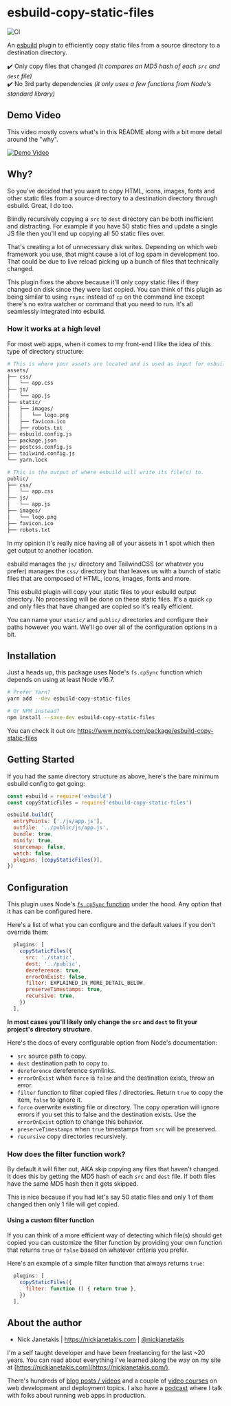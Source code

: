 # esbuild-copy-static-files

![CI](https://github.com/nickjj/esbuild-copy-static-files/workflows/CI/badge.svg?branch=main)

An [esbuild](https://esbuild.github.io/) plugin to efficiently copy static
files from a source directory to a destination directory.

✔️ Only copy files that changed *(it compares an MD5 hash of each `src` and `dest` file)*  
✔️  No 3rd party dependencies *(it only uses a few functions from Node's standard library)*

## Demo Video

This video mostly covers what's in this README along with a bit more detail
around the "why".

[![Demo
Video](https://img.youtube.com/vi/bMkmwq5tzSs/0.jpg)](https://www.youtube.com/watch?v=bMkmwq5tzSs)

## Why?

So you've decided that you want to copy HTML, icons, images, fonts and other
static files from a source directory to a destination directory through
esbuild. Great, I do too.

Blindly recursively copying a `src` to `dest` directory can be both inefficient
and distracting. For example if you have 50 static files and update a single JS
file then you'll end up copying all 50 static files over.

That's creating a lot of unnecessary disk writes. Depending on which web
framework you use, that might cause a lot of log spam in development too. That
could be due to live reload picking up a bunch of files that technically
changed.

This plugin fixes the above because it'll only copy static files if they
changed on disk since they were last copied. You can think of this plugin as
being similar to using `rsync` instead of `cp` on the command line except
there's no extra watcher or command that you need to run. It's all seamlessly
integrated into esbuild.

### How it works at a high level

For most web apps, when it comes to my front-end I like the idea of this type of directory structure:

```sh
# This is where your assets are located and is used as input for esbuild.
assets/
├── css/
│   └── app.css
├── js/
│   └── app.js
├── static/
│   ├── images/
│   │   └── logo.png
│   ├── favicon.ico
│   ├── robots.txt
├── esbuild.config.js
├── package.json
├── postcss.config.js
├── tailwind.config.js
└── yarn.lock

# This is the output of where esbuild will write its file(s) to.
public/
├── css/
│   └── app.css
├── js/
│   └── app.js
├── images/
│   └── logo.png
├── favicon.ico
├── robots.txt
```

In my opinion it's really nice having all of your assets in 1 spot which then
get output to another location.

esbuild manages the `js/` directory and TailwindCSS (or whatever you prefer)
manages the `css/` directory but that leaves us with a bunch of static files
that are composed of HTML, icons, images, fonts and more.

This esbuild plugin will copy your static files to your esbuild output
directory. No processing will be done on these static files. It's a quick `cp`
and only files that have changed are copied so it's really efficient.

You can name your `static/` and `public/` directories and configure their paths
however you want. We'll go over all of the configuration options in a bit.

## Installation

Just a heads up, this package uses Node's `fs.cpSync` function which depends on
using at least Node v16.7.

```sh
# Prefer Yarn?
yarn add --dev esbuild-copy-static-files

# Or NPM instead?
npm install --save-dev esbuild-copy-static-files
```

You can check it out on: <https://www.npmjs.com/package/esbuild-copy-static-files>

## Getting Started

If you had the same directory structure as above, here's the bare minimum
esbuild config to get going:

```js
const esbuild = require('esbuild')
const copyStaticFiles = require('esbuild-copy-static-files')

esbuild.build({
  entryPoints: ['./js/app.js'],
  outfile: '../public/js/app.js',
  bundle: true,
  minify: true,
  sourcemap: false,
  watch: false,
  plugins: [copyStaticFiles()],
})
```

## Configuration

This plugin uses Node's [`fs.cpSync`
function](https://nodejs.org/api/fs.html#fscpsyncsrc-dest-options) under the
hood. Any option that it has can be configured here.

Here's a list of what you can configure and the default values if you don't
override them:

```js
  plugins: [
    copyStaticFiles({
      src: './static',
      dest: '../public',
      dereference: true,
      errorOnExist: false,
      filter: EXPLAINED_IN_MORE_DETAIL_BELOW,
      preserveTimestamps: true,
      recursive: true,
    })
  ],
```

**In most cases you'll likely only change the `src` and `dest` to fit your
project's directory structure.**

Here's the docs of every configurable option from Node's documentation:

- `src` source path to copy.
- `dest` destination path to copy to.
- `dereference` dereference symlinks.
- `errorOnExist` when `force` is `false` and the destination exists, throw an error.
- `filter` function to filter copied files / directories. Return `true` to copy the item, `false` to ignore it.
- `force` overwrite existing file or directory. The copy operation will ignore errors if you set this to false and the destination exists. Use the `errorOnExist` option to change this behavior.
- `preserveTimestamps` when `true` timestamps from `src` will be preserved.
- `recursive` copy directories recursively.

### How does the filter function work?

By default it will filter out, AKA skip copying any files that haven't changed.
It does this by getting the MD5 hash of each `src` and `dest` file. If both
files have the same MD5 hash then it gets skipped.

This is nice because if you had let's say 50 static files and only 1 of them
changed then only 1 file will get copied.

#### Using a custom filter function

If you can think of a more efficient way of detecting which file(s) should get
copied you can customize the filter function by providing your own function
that returns `true` or `false` based on whatever criteria you prefer.

Here's an example of a simple filter function that always returns `true`:

```js
  plugins: [
    copyStaticFiles({
      filter: function () { return true },
    })
  ],
```

## About the author

- Nick Janetakis | <https://nickjanetakis.com> | [@nickjanetakis](https://twitter.com/nickjanetakis)

I'm a self taught developer and have been freelancing for the last ~20 years.
You can read about everything I've learned along the way on my site at
[https://nickjanetakis.com](https://nickjanetakis.com/).

There's hundreds of [blog posts / videos](https://nickjanetakis.com/blog/) and
a couple of [video courses](https://nickjanetakis.com/courses/) on web
development and deployment topics. I also have a
[podcast](https://runninginproduction.com) where I talk with folks about
running web apps in production.
